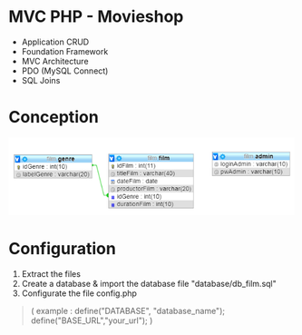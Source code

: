 # MVC PHP - Movieshop

- Application CRUD
- Foundation Framework
- MVC Architecture
- PDO (MySQL Connect)
- SQL Joins

# Conception
![conception](conception.png)

# Configuration

1. Extract the files 
2. Create a database & import the database file "database/db_film.sql"
3. Configurate the file config.php
> ( example : define("DATABASE", "database_name"); define("BASE_URL","your_url"); )

